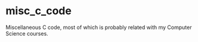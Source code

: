 # misc_c_code
Miscellaneous C code, most of which is probably related with my Computer Science courses.
